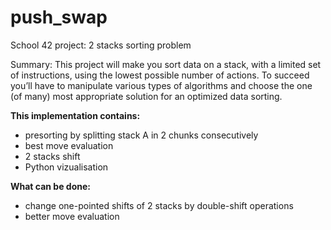# push_swap
School 42 project: 2 stacks sorting problem

Summary:
This project will make you sort data on a stack, with a limited set of instructions, using
the lowest possible number of actions. To succeed you’ll have to manipulate various
types of algorithms and choose the one (of many) most appropriate solution for an
optimized data sorting.

**This implementation contains:**
- presorting by splitting stack A in 2 chunks consecutively
- best move evaluation
- 2 stacks shift
- Python vizualisation


**What can be done:**
- change one-pointed shifts of 2 stacks by double-shift operations 
- better move evaluation

